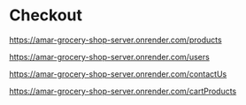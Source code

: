# Checkout

https://amar-grocery-shop-server.onrender.com/products

https://amar-grocery-shop-server.onrender.com/users

https://amar-grocery-shop-server.onrender.com/contactUs

https://amar-grocery-shop-server.onrender.com/cartProducts
